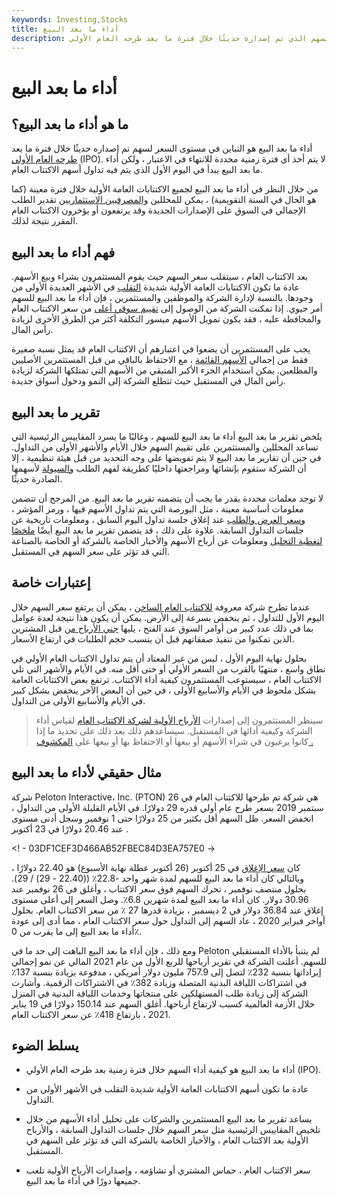 ```yaml
---
keywords: Investing,Stocks
title: أداء ما بعد البيع
description: أداء ما بعد البيع هو التباين في مستوى سعر السهم الذي تم إصداره حديثًا خلال فترة ما بعد طرحه العام الأولي (IPO).
---
```


# أداء ما بعد البيع
## ما هو أداء ما بعد البيع؟

أداء ما بعد البيع هو التباين في مستوى السعر لسهم تم إصداره حديثًا خلال فترة ما بعد [طرحه العام الأولي](/ipo) (IPO). لا يتم أخذ أي فترة زمنية محددة للانتهاء في الاعتبار ، ولكن أداء ما بعد البيع يبدأ في اليوم الأول الذي يتم فيه تداول أسهم الاكتتاب العام.

من خلال النظر في أداء ما بعد البيع لجميع الاكتتابات العامة الأولية خلال فترة معينة (كما هو الحال في السنة التقويمية) ، يمكن للمحللين [والمصرفيين الاستثماريين](/investmentbanker) تقدير الطلب الإجمالي في السوق على الإصدارات الجديدة وقد يرتفعون أو يؤخرون الاكتتاب العام المقرر نتيجة لذلك.

## فهم أداء ما بعد البيع

بعد الاكتتاب العام ، سيتقلب سعر السهم حيث يقوم المستثمرون بشراء وبيع الأسهم. عادة ما تكون الاكتتابات العامة الأولية شديدة [التقلب](/volatility) في الأشهر العديدة الأولى من وجودها. بالنسبة لإدارة الشركة والموظفين والمستثمرين ، فإن أداء ما بعد البيع للسهم أمر حيوي. إذا تمكنت الشركة من الوصول إلى [تقييم سوقي أعلى](/valuation) من سعر الاكتتاب العام والمحافظة عليه ، فقد يكون تمويل الأسهم ميسور التكلفة أكثر من الطرق الأخرى لزيادة رأس المال.

يجب على المستثمرين أن يضعوا في اعتبارهم أن الاكتتاب العام قد يمثل نسبة صغيرة فقط من إجمالي [الأسهم القائمة](/outstandingshares) ، مع الاحتفاظ بالباقي من قبل المستثمرين الأصليين والمطلعين. يمكن استخدام الجزء الأكبر المتبقي من الأسهم التي تمتلكها الشركة لزيادة رأس المال في المستقبل حيث تتطلع الشركة إلى النمو ودخول أسواق جديدة.

## تقرير ما بعد البيع

يلخص تقرير ما بعد البيع أداء ما بعد البيع للسهم ، وغالبًا ما يسرد المقاييس الرئيسية التي تساعد المحللين والمستثمرين على تقييم السهم خلال الأيام والأشهر الأولى من التداول. في حين أن تقارير ما بعد البيع لا يتم تفويضها على وجه التحديد من قبل هيئة تنظيمية ، إلا أن الشركة ستقوم بإنشائها ومراجعتها داخليًا كطريقة لفهم الطلب [والسيولة](/liquidity) لأسهمها الصادرة حديثًا.

لا توجد معلمات محددة بقدر ما يجب أن يتضمنه تقرير ما بعد البيع. من المرجح أن تتضمن معلومات أساسية معينة ، مثل البورصة التي يتم تداول الأسهم فيها ، ورمز المؤشر ، [وسعر العرض والطلب](/bid-and-ask) عند إغلاق جلسة تداول اليوم السابق ، ومعلومات تاريخية عن جلسات التداول السابقة. علاوة على ذلك ، قد يتضمن تقرير ما بعد البيع أيضًا [ملخصًا](/coverageinitiated) [لتغطية التحليل](/coverageinitiated) ومعلومات عن أرباح الأسهم والأخبار الخاصة بالشركة أو الخاصة بالصناعة التي قد تؤثر على سعر السهم في المستقبل.

## إعتبارات خاصة

عندما تطرح شركة معروفة [للاكتتاب العام الساخن](/hotipo) ، يمكن أن يرتفع سعر السهم خلال اليوم الأول للتداول ، ثم ينخفض بسرعة إلى الأرض. يمكن أن يكون هذا نتيجة لعدة عوامل بما في ذلك عدد كبير من أوامر السوق عند الفتح ، يليها [جني الأرباح من](/profittaking) قبل المشترين الذين تمكنوا من تنفيذ صفقاتهم قبل أن يتسبب حجم الطلبات في ارتفاع الأسعار.

بحلول نهاية اليوم الأول ، ليس من غير المعتاد أن يتم تداول الاكتتاب العام الأولي في نطاق واسع ، منتهيًا بالقرب من السعر الأولي أو حتى أقل منه. في الأيام والأشهر التي تلي الاكتتاب العام ، سيستوعب المستثمرون كيفية أداء الاكتتاب. ترتفع بعض الاكتتابات العامة بشكل ملحوظ في الأيام والأسابيع الأولى ، في حين أن البعض الآخر ينخفض بشكل كبير في الأيام والأسابيع الأولى من التداول.

> سينظر المستثمرون إلى إصدارات [الأرباح الأولية لشركة الاكتتاب العام](/earnings) لقياس أداء الشركة وكيفية أدائها في المستقبل. سيساعدهم ذلك بعد ذلك على تحديد ما إذا كانوا يرغبون في شراء الأسهم أو بيعها أو الاحتفاظ بها أو بيعها على [المكشوف .](/short)

>

## مثال حقيقي لأداء ما بعد البيع

شركة Peloton Interactive، Inc. (PTON) هي شركة تم طرحها للاكتتاب العام في 26 سبتمبر 2019 بسعر طرح عام أولي قدره 29 دولارًا. في الأيام القليلة الأولى من التداول ، انخفض السعر. ظل السهم أقل بكثير من 25 دولارًا حتى 1 نوفمبر وسجل أدنى مستوى عند 20.46 دولارًا في 23 أكتوبر .

<! - 03DF1CEF3D466AB52FBEC84D3EA757E0 ->

كان [سعر الإغلاق](/closingprice) في 25 أكتوبر (26 أكتوبر عطلة نهاية الأسبوع) هو 22.40 دولارًا ، وبالتالي كان أداء ما بعد البيع للسهم لمدة شهر واحد -22.8٪ ((22.40 - 29) / 29). بحلول منتصف نوفمبر ، تحرك السهم فوق سعر الاكتتاب ، وأغلق في 26 نوفمبر عند 30.96 دولار. كان أداء ما بعد البيع لمدة شهرين 6.8٪. وصل السعر إلى أعلى مستوى إغلاق عند 36.84 دولار في 2 ديسمبر ، بزيادة قدرها 27 ٪ من سعر الاكتتاب العام. بحلول أواخر فبراير 2020 ، عاد السهم إلى التداول حول سعر الاكتتاب العام ، مما أدى إلى عودة أداء ما بعد البيع إلى ما يقرب من 0٪.

ومع ذلك ، فإن أداء ما بعد البيع الباهت إلى حد ما في Peloton لم يتنبأ بالأداء المستقبلي للسهم. أعلنت الشركة في تقرير أرباحها للربع الأول من عام 2021 المالي عن نمو إجمالي إيراداتها بنسبة 232٪ لتصل إلى 757.9 مليون دولار أمريكي ، مدفوعة بزيادة بنسبة 137٪ في اشتراكات اللياقة البدنية المتصلة وزيادة 382٪ في الاشتراكات الرقمية. وأشارت الشركة إلى زيادة طلب المستهلكين على منتجاتها وخدمات اللياقة البدنية في المنزل خلال الأزمة العالمية كسبب لارتفاع أرباحها. أغلق السهم عند 150.14 دولارًا في 19 يناير 2021 ، بارتفاع 418٪ عن سعر الاكتتاب العام.

## يسلط الضوء

- أداء ما بعد البيع هو كيفية أداء السهم خلال فترة زمنية بعد طرحه العام الأولي (IPO).

- عادة ما تكون أسهم الاكتتابات العامة الأولية شديدة التقلب في الأشهر الأولى من التداول.

- يساعد تقرير ما بعد البيع المستثمرين والشركات على تحليل أداء الأسهم من خلال تلخيص المقاييس الرئيسية مثل سعر السهم خلال جلسات التداول السابقة ، والأرباح الأولية بعد الاكتتاب العام ، والأخبار الخاصة بالشركة التي قد تؤثر على السهم في المستقبل.

- سعر الاكتتاب العام ، حماس المشتري أو تشاؤمه ، وإصدارات الأرباح الأولية تلعب جميعها دورًا في أداء ما بعد البيع.

